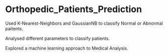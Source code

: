 # Orthopedic_Patients_Prediction

Used K-Nearest-Neighbors and GaussianNB to classify Normal or Abnormal paitents.

Analysed different parameters to classify patients.

Explored a machine learning approach to Medical Analysis.
